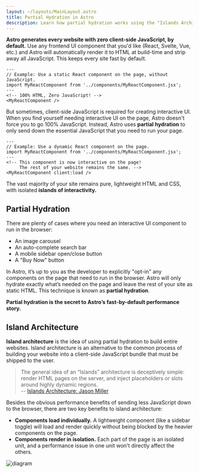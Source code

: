 ```yaml
---
layout: ~/layouts/MainLayout.astro
title: Partial Hydration in Astro
description: Learn how partial hydration works using the "Islands Architecture" in Astro.
---
```


**Astro generates every website with zero client-side JavaScript, by default.** Use any frontend UI component that you'd like (React, Svelte, Vue, etc.) and Astro will automatically render it to HTML at build-time and strip away all JavaScript. This keeps every site fast by default.

```astro
---
// Example: Use a static React component on the page, without JavaScript.
import MyReactComponent from '../components/MyReactComponent.jsx';
---
<!-- 100% HTML, Zero JavaScript! -->
<MyReactComponent />
```

But sometimes, client-side JavaScript is required for creating interactive UI. When you find yourself needing interactive UI on the page, Astro doesn't force you to go 100% JavaScript. Instead, Astro uses **partial hydration** to only send down the essential JavaScript that you need to run your page. 

```astro
---
// Example: Use a dynamic React component on the page.
import MyReactComponent from '../components/MyReactComponent.jsx';
---
<!-- This component is now interactive on the page! 
     The rest of your website remains the same. -->
<MyReactComponent client:load />
```

The vast majority of your site remains pure, lightweight HTML and CSS, with isolated **islands of interactivity.**


## Partial Hydration

There are plenty of cases where you need an interactive UI component to run in the browser:

- An image carousel
- An auto-complete search bar
- A mobile sidebar open/close button
- A "Buy Now" button

In Astro, it’s up to you as the developer to explicitly "opt-in" any components on the page that need to run in the browser. Astro will only hydrate exactly what’s needed on the page and leave the rest of your site as static HTML. This technique is known as **partial hydration**.

**Partial hydration is the secret to Astro’s fast-by-default performance story.**

## Island Architecture

**Island architecture** is the idea of using partial hydration to build entire websites. Island architecture is an alternative to the common process of building your website into a client-side JavaScript bundle that must be shipped to the user.

> The general idea of an “Islands” architecture is deceptively simple: render HTML pages on the server, and inject placeholders or slots around highly dynamic regions.
> <br/> -- [Islands Architecture: Jason Miller](https://jasonformat.com/islands-architecture/)

Besides the obvious performance benefits of sending less JavaScript down to the browser, there are two key benefits to island architecture:

- **Components load individually.** A lightweight component (like a sidebar toggle) will load and render quickly without being blocked by the heavier components on the page.
- **Components render in isolation.** Each part of the page is an isolated unit, and a performance issue in one unit won't directly affect the others.

![diagram](https://res.cloudinary.com/wedding-website/image/upload/v1596766231/islands-architecture-1.png)
